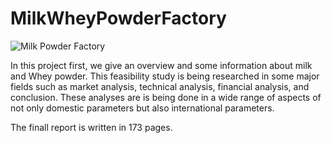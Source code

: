 # MilkWheyPowderFactory

![Milk Powder Factory](https://www.google.com/url?sa=i&url=https%3A%2F%2Fyekaterinburgtimes.com%2Firbit-dairy-factory-to-become-exporter-of-milk-powder%2F&psig=AOvVaw2HSKbFOH1Z9bsw9g8I2zZy&ust=1629373109329000&source=images&cd=vfe&ved=0CAsQjRxqFwoTCJjfx4O-uvICFQAAAAAdAAAAABAD)


In this project first, we give an overview and some information about milk and Whey powder. This feasibility study is being researched in some major fields such as market analysis, technical analysis, financial analysis, and conclusion. These analyses are is being done in a wide range of aspects of not only domestic parameters but also international parameters.

The finall report is written in 173 pages.
